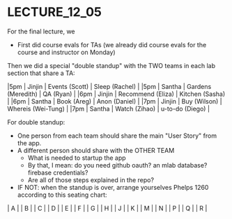 # LECTURE_12_05

For the final lecture, we

* First did course evals for TAs (we already did course evals for the course and instructor on Monday)

Then we did a special "double standup" with the TWO teams in each lab section that share a TA:

|5pm | Jinjin | Events (Scott) | Sleep (Rachel) | 
|5pm | Santha | Gardens (Meredith) | QA (Ryan) | 
|6pm | Jinjin | Recommend (Eliza) | Kitchen (Sasha) | 
|6pm | Santha | Book (Areg) | Anon (Daniel) | 
|7pm | Jinjin | Buy (Wilson) | Whereis (Wei-Tung) | 
|7pm | Santha | Watch (Zihao) | u-to-do (Diego) | 

For double standup: 
* One person from each team should share the main "User Story" from the app.
* A different person should share with the OTHER TEAM
   * What is needed to startup the app
   * By that, I mean: do you need github oauth? an mlab database? firebase credentials?
   * Are all of those steps explained in the repo?
* IF NOT: when the standup is over, arrange yourselves Phelps 1260 according to this seating chart:

| A |
| B |
| C |
| D |
| E |
| F |
| G  |
| H  |
| J  |
| K  |
| M  |
| N  |
| P  |
| Q  |
| R  |
